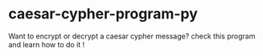 # caesar-cypher-program-py
Want to encrypt or decrypt a caesar cypher message? check this program and learn how to do it !
